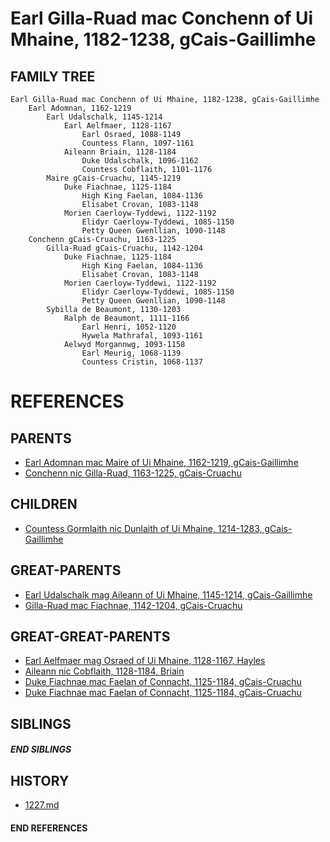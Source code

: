 # Earl Gilla-Ruad mac Conchenn of Ui Mhaine, 1182-1238, gCais-Gaillimhe

## FAMILY TREE 
```
Earl Gilla-Ruad mac Conchenn of Ui Mhaine, 1182-1238, gCais-Gaillimhe
    Earl Adomnan, 1162-1219
        Earl Udalschalk, 1145-1214
            Earl Aelfmaer, 1128-1167
                Earl Osraed, 1088-1149
                Countess Flann, 1097-1161
            Aileann Briain, 1128-1184
                Duke Udalschalk, 1096-1162
                Countess Cobflaith, 1101-1176
        Maire gCais-Cruachu, 1145-1219
            Duke Fiachnae, 1125-1184
                High King Faelan, 1084-1136
                Elisabet Crovan, 1083-1148            
            Morien Caerloyw-Tyddewi, 1122-1192
                Elidyr Caerloyw-Tyddewi, 1085-1150
                Petty Queen Gwenllian, 1090-1148
    Conchenn gCais-Cruachu, 1163-1225
        Gilla-Ruad gCais-Cruachu, 1142-1204
            Duke Fiachnae, 1125-1184
                High King Faelan, 1084-1136
                Elisabet Crovan, 1083-1148            
            Morien Caerloyw-Tyddewi, 1122-1192
                Elidyr Caerloyw-Tyddewi, 1085-1150
                Petty Queen Gwenllian, 1090-1148
        Sybilla de Beaumont, 1130-1203
            Ralph de Beaumont, 1111-1166
                Earl Henri, 1052-1120
                Hywela Mathrafal, 1093-1161
            Aelwyd Morgannwg, 1093-1158
                Earl Meurig, 1068-1139
                Countess Cristin, 1068-1137
```


# REFERENCES

## PARENTS 
* [Earl Adomnan mac Maire of Ui Mhaine, 1162-1219, gCais-Gaillimhe](adomnan_mac_maire_1162.md)
* [Conchenn nic Gilla-Ruad, 1163-1225, gCais-Cruachu](conchenn_nic_gilla-ruad_1163.md)

## CHILDREN 
* [Countess Gormlaith nic Dunlaith of Ui Mhaine, 1214-1283, gCais-Gaillimhe](gormlaith_nic_dunlaith_1214.md)


## GREAT-PARENTS 
* [Earl Udalschalk mag Aileann of Ui Mhaine, 1145-1214, gCais-Gaillimhe](udalschalk_mag_aileann_1145.md)
* [Gilla-Ruad mac Fiachnae, 1142-1204, gCais-Cruachu](gilla-ruad_mac_fiachnae_1142.md)


## GREAT-GREAT-PARENTS 
* [Earl Aelfmaer mag Osraed of Ui Mhaine, 1128-1167, Hayles](aelfmaer_mag_osraed_1128.md)
* [Aileann nic Cobflaith, 1128-1184, Briain](aileann_nic_cobflaith_1128.md)
* [Duke Fiachnae mac Faelan of Connacht, 1125-1184, gCais-Cruachu](fiachnae_mac_faelan_1125.md)
* [Duke Fiachnae mac Faelan of Connacht, 1125-1184, gCais-Cruachu](fiachnae_mac_faelan_1125.md)

## SIBLINGS

##### END SIBLINGS  
## HISTORY
* [1227.md](../h/1227.md)

#### END REFERENCES
